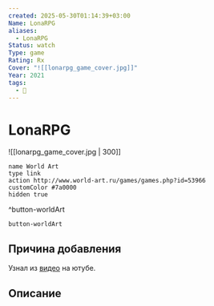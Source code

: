 ```yaml
---
created: 2025-05-30T01:14:39+03:00
Name: LonaRPG
aliases:
  - LonaRPG
Status: watch
Type: game
Rating: Rx
Cover: "![[lonarpg_game_cover.jpg]]"
Year: 2021
tags:
  - 🔞
---
```


# LonaRPG

![[lonarpg_game_cover.jpg | 300]]


```button
name World Art
type link
action http://www.world-art.ru/games/games.php?id=53966
customColor #7a0000
hidden true
```
^button-worldArt



`button-worldArt`

## Причина добавления

Узнал из [видео](https://youtu.be/QlUgvpCsefk?si=1S-iLvnag6ogO0xb) на ютубе.


## Описание


